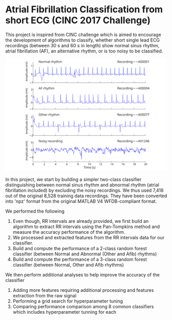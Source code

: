 # Atrial Fibrillation Classification from short ECG (CINC 2017 Challenge)

This project is inspired from CINC challenge which is aimed to encourage the development of algorithms to classify, whether short single lead ECG recordings (between 30 s and 60 s in length) show normal sinus rhythm, atrial fibrillation (AF), an alternative rhythm, or is too noisy to be classified. 


![Figure 1. Example of the ECG waveforms](figures/example_waveforms.svg)

In this project, we start by building a simpler two-class classifier distinguishing between normal sinus rhythm and abnormal rhythm (atrial fibrillation included) by excluding the noisy recordings. We thus used 7,418 out of the original 8,528 training data recordings. They have been converted into 'npz' format from the original MATLAB V4 WFDB-compliant format. 

We performed the following 
1. Even though, RR intervals are already provided, we first build an algorithm to extract RR intervals using the Pan-Tompkins method and measure the accuracy performance of the algorithm.
2. We processed and extracted features from the RR intervals data for our classifier.
3. Build and compute the performance of a 2-class random forest classifier (between Normal and Abnormal (Other and Afib) rhythms)
4. Build and compute the performance of a 3-class random forest classifier (between Normal, Other and Afib rhythms)

We then perform additional analyses to help improve the accuracy of the classifier  
1. Adding more features requiring additional processing and features extraction from the raw signal
2. Performing a grid search for hyperparameter tuning
3. Comparing performance comparison among 8 common classifiers which includes hyperparameter tunning for each

 
 
